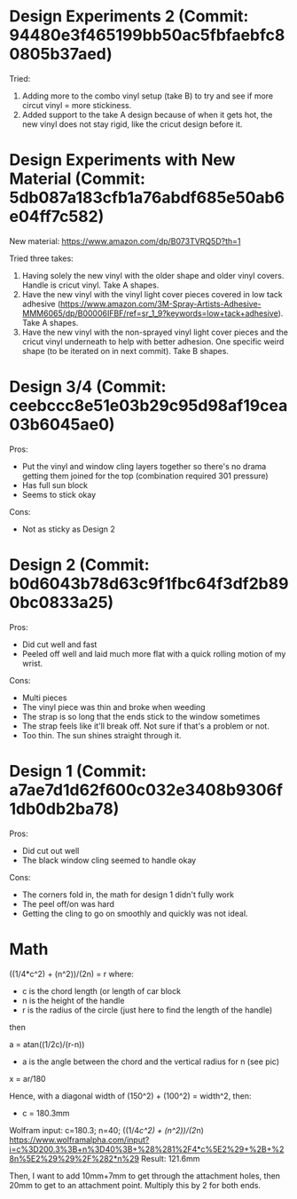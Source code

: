 # Design Experiments 2 (Commit:  94480e3f465199bb50ac5fbfaebfc80805b37aed)
Tried:
1. Adding more to the combo vinyl setup (take B) to try and see if more circut vinyl = more stickiness.
2. Added support to the take A design because of when it gets hot, the new vinyl does not stay rigid, like the cricut design before it.

# Design Experiments with New Material (Commit: 5db087a183cfb1a76abdf685e50ab6e04ff7c582)
New material: https://www.amazon.com/dp/B073TVRQ5D?th=1

Tried three takes:
1. Having solely the new vinyl with the older shape and older vinyl covers. Handle is cricut vinyl. Take A shapes.
2. Have the new vinyl with the vinyl light cover pieces covered in low tack adhesive (https://www.amazon.com/3M-Spray-Artists-Adhesive-MMM6065/dp/B00006IFBF/ref=sr_1_9?keywords=low+tack+adhesive). Take A shapes.
3. Have the new vinyl with the non-sprayed vinyl light cover pieces and the cricut vinyl underneath to help with better adhesion. One specific weird shape (to be iterated on in next commit). Take B shapes.

# Design 3/4 (Commit: ceebccc8e51e03b29c95d98af19cea03b6045ae0)

Pros:
- Put the vinyl and window cling layers together so there's no drama getting them joined for the top (combination required 301 pressure)
- Has full sun block
- Seems to stick okay

Cons:
- Not as sticky as Design 2

# Design 2 (Commit: b0d6043b78d63c9f1fbc64f3df2b890bc0833a25)

Pros:
- Did cut well and fast
- Peeled off well and laid much more flat with a quick rolling motion of my wrist.

Cons:
- Multi pieces
- The vinyl piece was thin and broke when weeding
- The strap is so long that the ends stick to the window sometimes
- The strap feels like it'll break off. Not sure if that's a problem or not.
- Too thin. The sun shines straight through it.

# Design 1 (Commit: a7ae7d1d62f600c032e3408b9306f1db0db2ba78)

Pros:
- Did cut out well
- The black window cling seemed to handle okay

Cons:
- The corners fold in, the math for design 1 didn't fully work
- The peel off/on was hard
- Getting the cling to go on smoothly and quickly was not ideal.

# Math

((1/4*c^2) + (n^2))/(2n) = r
where:
- c is the chord length (or length of car block
- n is the height of the handle
- r is the radius of the circle (just here to find the length of the handle)

then

a = atan((1/2c)/(r-n))
- a is the angle between the chord and the vertical radius for n (see pic)

x = ar/180

Hence, with a diagonal width of (150^2) + (100^2) = width^2, then:
- c = 180.3mm

Wolfram input:
c=180.3; n=40; ((1/4*c^2) + (n^2))/(2*n)
https://www.wolframalpha.com/input?i=c%3D200.3%3B+n%3D40%3B+%28%281%2F4*c%5E2%29+%2B+%28n%5E2%29%29%2F%282*n%29
Result: 121.6mm

Then, I want to add 10mm+7mm to get through the attachment holes, then 20mm to get to an attachment point. Multiply this by 2 for both ends.

